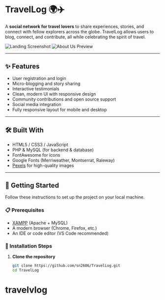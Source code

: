 # TravelLog 🌍✈️

A **social network for travel lovers** to share experiences, stories, and connect with fellow explorers across the globe. TravelLog allows users to blog, connect, and contribute, all while celebrating the spirit of travel.

![Landing Screenshot](Images/Landing-Page-SS.png)
![About Us Preview](Images/about-us-rec.gif)

---

## ✨ Features

- User registration and login
- Micro-blogging and story sharing
- Interactive testimonials
- Clean, modern UI with responsive design
- Community contributions and open source support
- Social media integration
- Fully responsive layout for mobile and desktop

---

## 🛠 Built With

- HTML5 / CSS3 / JavaScript
- PHP & MySQL (for backend & database)
- FontAwesome for icons
- Google Fonts (Merriweather, Montserrat, Raleway)
- [Pexels](https://www.pexels.com/) for high-quality images

---

## 🚀 Getting Started

Follow these instructions to set up the project on your local machine.

### 📋 Prerequisites

- [XAMPP](https://www.apachefriends.org/download.html) (Apache + MySQL)
- A modern browser (Chrome, Firefox, etc.)
- An IDE or code editor (VS Code recommended)

### 🔧 Installation Steps

1. **Clone the repository**
   ```bash
   git clone https://github.com/sn2606/TravelLog.git
   cd TravelLog
# travelvlog
